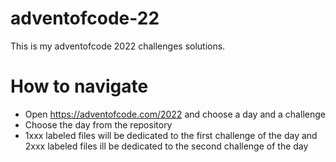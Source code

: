 # adventofcode-22
This is my adventofcode 2022 challenges solutions.

# How to navigate
- Open https://adventofcode.com/2022 and choose a day and a challenge
- Choose the day from the repository
- 1xxx labeled files will be dedicated to the first challenge of the day and 2xxx labeled files ill be dedicated to the second challenge of the day